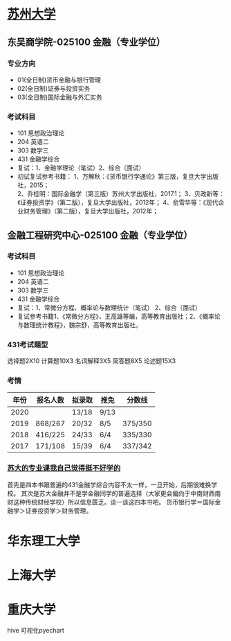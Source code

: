 # [苏州大学](http://yjs.suda.edu.cn/)
## 东吴商学院-025100 金融（专业学位） 

### 专业方向
* 01(全日制)货币金融与银行管理 
* 02(全日制)证券与投资实务 
* 03(全日制)国际金融与外汇实务 

### 考试科目
* 101 思想政治理论 
* 204 英语二 
* 303 数学三 
* 431 金融学综合
* 复试：1、金融学理论（笔试）2、综合（面试） 
* 初试复试参考书籍：
1、万解秋：《货币银行学通论》第三版，复旦大学出版社，2015；  
2、乔桂明：国际金融学（第三版）苏州大学出版社，2017.1；
3、贝政新等：《证券投资学》（第二版），复旦大学出版社，2012年；
4、俞雪华等：《现代企业财务管理》（第二版），复旦大学出版社，2012年；

## 金融工程研究中心-025100 金融（专业学位） 
### 考试科目
* 101 思想政治理论 
* 204 英语二 
* 303 数学三 
* 431 金融学综合
* 复试：1、常微分方程、概率论与数理统计（笔试） 2、综合（面试） 
* 复试参考书籍1、《常微分方程》，王高雄等编，高等教育出版社；2、《概率论与数理统计教程》，魏宗舒，高等教育出版社。

### 431考试题型
选择题2X10 计算题10X3 名词解释3X5 简答题8X5 论述题15X3

### 考情

年份 | 报名人数 | 拟录取 | 推免 | 分数线 
---- | ----- | ----- | ----- | ------
2020 |         | 13/18 | 9/13 | 
2019 | 868/267 | 20/32 | 8/5 | 375/350
2018 | 416/225 | 24/33 | 6/4 | 335/330 
2017 | 171/108 | 15/39 | 6/4 | 337/342

### [苏大的专业课我自己觉得挺不好学的](http://m.sohu.com/a/321546972_120162121?clicktime=1578134850&enterid=1578134850)
首先是四本书跟普遍的431金融学综合内容不太一样，一旦开始，后期很难换学校。
其次是苏大金融并不是学金融同学的普遍选择（大家更会偏向于中南财西南财这种传统财经学校）所以信息匮乏。谈一谈这四本书吧。
货币银行学＝国际金融学＞证券投资学＞财务管理。


# 华东理工大学

# 上海大学

# 重庆大学
hive 可视化pyechart
